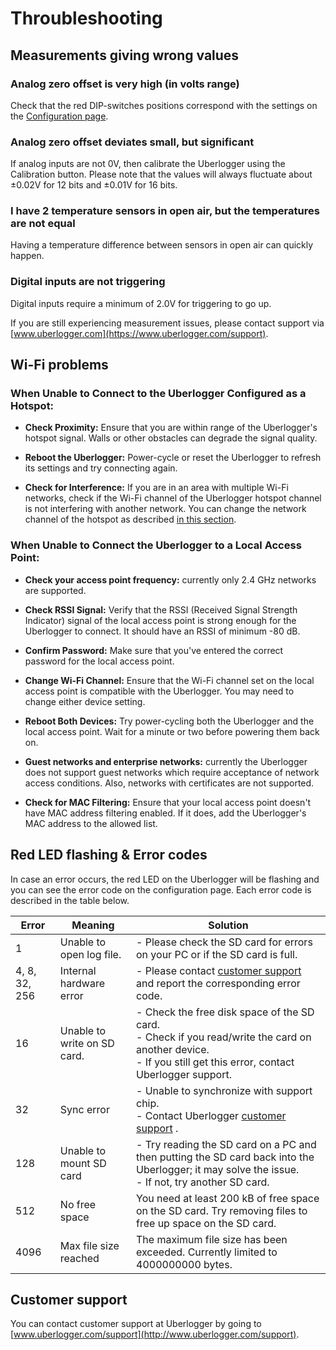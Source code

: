 # Throubleshooting

## Measurements giving wrong values

### Analog zero offset is very high (in volts range)

Check that the red DIP-switches positions correspond with the settings
on the [Configuration page](Configuration/Analog-channels#setting-the-channel-type-and-voltage-range-switches).

### Analog zero offset deviates small, but significant

If analog inputs are not 0V, then calibrate the Uberlogger using the
Calibration button. Please note that the values will always fluctuate
about ±0.02V for 12 bits and ±0.01V for 16 bits.

### I have 2 temperature sensors in open air, but the temperatures are not equal

Having a temperature difference between sensors in open air can quickly
happen.

### Digital inputs are not triggering

Digital inputs require a minimum of 2.0V for triggering to go up.

If you are still experiencing measurement issues, please contact support
via
[www.uberlogger.com](https://www.uberlogger.com/support).

## Wi-Fi problems

### When Unable to Connect to the Uberlogger Configured as a Hotspot:

- **Check Proximity:** Ensure that you are within range of the
  Uberlogger\'s hotspot signal. Walls or other obstacles can degrade
  the signal quality.

- **Reboot the Uberlogger:** Power-cycle or reset the Uberlogger to
  refresh its settings and try connecting again.

- **Check for Interference:** If you are in an area with multiple
  Wi-Fi networks, check if the Wi-Fi channel of the Uberlogger hotspot
  channel is not interfering with another network. You can change the
  network channel of the hotspot as described [in this section](Configuration#hotspot-wi-fi-channel).

### When Unable to Connect the Uberlogger to a Local Access Point:

- **Check your access point frequency:** currently only 2.4 GHz
  networks are supported.

- **Check RSSI Signal:** Verify that the RSSI (Received Signal
  Strength Indicator) signal of the local access point is strong
  enough for the Uberlogger to connect. It should have an RSSI of
  minimum -80 dB.

- **Confirm Password:** Make sure that you've entered the correct
  password for the local access point.

- **Change Wi-Fi Channel:** Ensure that the Wi-Fi channel set on the
  local access point is compatible with the Uberlogger. You may need
  to change either device setting.

- **Reboot Both Devices:** Try power-cycling both the Uberlogger and
  the local access point. Wait for a minute or two before powering
  them back on.

- **Guest networks and enterprise networks:** currently the Uberlogger
  does not support guest networks which require acceptance of network
  access conditions. Also, networks with certificates are not
  supported.

- **Check for MAC Filtering:** Ensure that your local access point
  doesn't have MAC address filtering enabled. If it does, add the
  Uberlogger's MAC address to the allowed list.

## Red LED flashing & Error codes

In case an error occurs, the red LED on the Uberlogger will be flashing
and you can see the error code on the configuration page. Each error
code is described in the table below.

| Error         | Meaning                     | Solution                                                                                                                                                               |
| ------------- | --------------------------- | ---------------------------------------------------------------------------------------------------------------------------------------------------------------------- |
| 1             | Unable to open log file.    | - Please check the SD card for errors on your PC or if the SD card is full.                                                                                            |
| 4, 8, 32, 256 | Internal hardware error     | - Please contact [customer support](https://www.uberlogger.com/support) and report the corresponding error code.                                                       |
| 16            | Unable to write on SD card. | - Check the free disk space of the SD card. <br/>- Check if you read/write the card on another device. <br/>- If you still get this error, contact Uberlogger support. |
| 32            | Sync error                  | - Unable to synchronize with support chip. <br/>- Contact Uberlogger [customer support](https://www.uberlogger.com/support) .                                          |
| 128           | Unable to mount SD card     | - Try reading the SD card on a PC and then putting the SD card back into the Uberlogger; it may solve the issue. <br/>- If not, try another SD card.                   |
| 512           | No free space               | You need at least 200 kB of free space on the SD card. Try removing files to free up space on the SD card.                                                             |
| 4096          | Max file size reached       | The maximum file size has been exceeded. Currently limited to 4000000000 bytes.                                                                                        |

## Customer support

You can contact customer support at Uberlogger by going to
[www.uberlogger.com/support](http://www.uberlogger.com/support).
